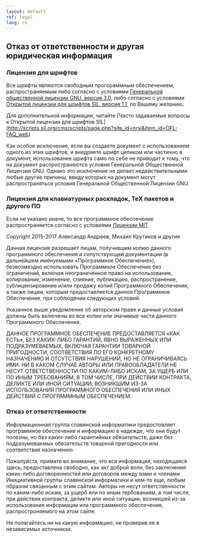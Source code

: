 ```yaml
---
layout: default
ref: legal
lang: ru
---
```


## Отказ от ответственности и другая юридическая информация

### Лицензия для шрифтов

Все шрифты являются свободным прогораммным обеспечением, распространяемым
либо согласно с условиями
[Генеральной общественной лицензии GNU, версия 3.0](https://www.gnu.org/licenses/gpl-3.0.en.html),
либо согласно с условиями
[Открытой лицензии для шрифтов SIL, версия 1.1](http://scripts.sil.org/cms/scripts/page.php?site_id=nrsi&id=OFL), по Вашему желанию.

Для дополнительной информации, читайте
[Часто задаваемые вопросы к Открытой лицензии для шрифтов SIL]
(http://scripts.sil.org/cms/scripts/page.php?site_id=nrsi&item_id=OFL-FAQ_web)

Как особое исключение, если вы создаете документ с использованием одного из этих шрифтов,
и внедряете шрифт целиком или частично в документ, использование шрифта само по себе
не приводит к тому, что на документ распространяются условия Генеральной Общественной Лицензии GNU.
Однако это исключение не делает недействительными любые другие причины,
ввиду которых на документ могут распространяться условия
Генеральной Общественной Лицензии GNU.

### Лицензия для клавиатурных раскладок, TeX пакетов и другого ПО

Если не указано иначе, то все программное обеспечение распространяется
согласно с условиями [Лицензии MIT](https://opensource.org/licenses/MIT).

Copyright 2015-2017 Александр Андреев, Михаил Крутиков и другие

Данная лицензия разрешает лицам, получившим копию данного программного обеспечения и сопутствующей документации (в дальнейшем именуемыми «Программное Обеспечение»), безвозмездно использовать Программное Обеспечение без ограничений, включая неограниченное право на использование, копирование, изменение, слияние, публикацию, распространение, сублицензирование и/или продажу копий Программного Обеспечения, а также лицам, которым предоставляется данное Программное Обеспечение, при соблюдении следующих условий:

Указанное выше уведомление об авторском праве и данные условия должны быть включены во все копии или значимые части данного Программного Обеспечения.

ДАННОЕ ПРОГРАММНОЕ ОБЕСПЕЧЕНИЕ ПРЕДОСТАВЛЯЕТСЯ «КАК ЕСТЬ», БЕЗ КАКИХ-ЛИБО ГАРАНТИЙ, ЯВНО ВЫРАЖЕННЫХ ИЛИ ПОДРАЗУМЕВАЕМЫХ, ВКЛЮЧАЯ ГАРАНТИИ ТОВАРНОЙ ПРИГОДНОСТИ, СООТВЕТСТВИЯ ПО ЕГО КОНКРЕТНОМУ НАЗНАЧЕНИЮ И ОТСУТСТВИЯ НАРУШЕНИЙ, НО НЕ ОГРАНИЧИВАЯСЬ ИМИ. НИ В КАКОМ СЛУЧАЕ АВТОРЫ ИЛИ ПРАВООБЛАДАТЕЛИ НЕ НЕСУТ ОТВЕТСТВЕННОСТИ ПО КАКИМ-ЛИБО ИСКАМ, ЗА УЩЕРБ ИЛИ ПО ИНЫМ ТРЕБОВАНИЯМ, В ТОМ ЧИСЛЕ, ПРИ ДЕЙСТВИИ КОНТРАКТА, ДЕЛИКТЕ ИЛИ ИНОЙ СИТУАЦИИ, ВОЗНИКШИМ ИЗ-ЗА ИСПОЛЬЗОВАНИЯ ПРОГРАММНОГО ОБЕСПЕЧЕНИЯ ИЛИ ИНЫХ ДЕЙСТВИЙ С ПРОГРАММНЫМ ОБЕСПЕЧЕНИЕМ.

### Отказ от ответственности

Информационная группа славянской информатики предостовляет программное обеспечение
и информацию в надежде, что они будут полезны, но без каких-либо гарантийных
обязательств, даже без подразумеваемых обязательств товарной пригодности или
соответствия назначению.

Пожалуйста, примите во внимание, что вся информация, находящаяся здесь, предоставлена свободно,
как акт доброй воли, без заключения каких-либо договоренностей или договоров между вами
и членами Инициативной группы славянской информатики и кем-то еще, любым образом связанным
с этим сайтом. Авторы не несут ответственности по каким-либо искам, за ущерб
или по иным тербованиям, в том числе, при действии контракта, деликте или иной ситуации,
возникшей из-за использования информации или программного обеспечения, распростроняемого
на этом сайте.

Не полагайтесь ни на какую информацию, не проверив ее в независимых источниках.

